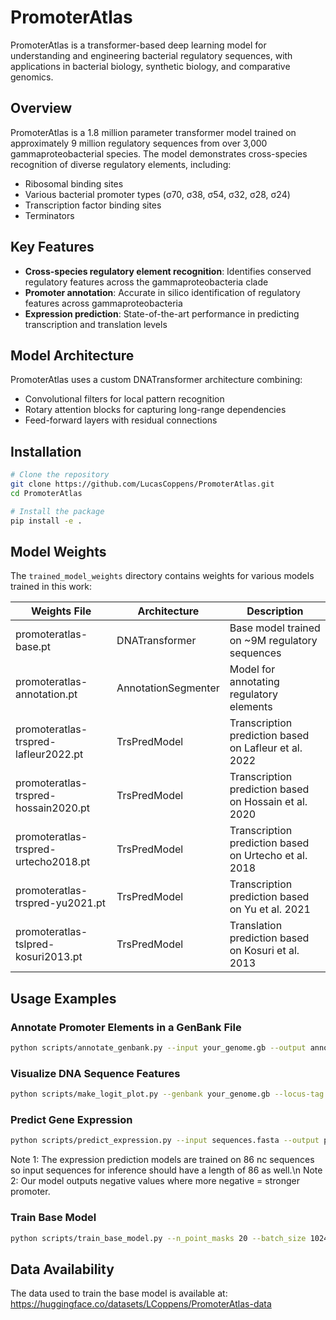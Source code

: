 # PromoterAtlas

PromoterAtlas is a transformer-based deep learning model for understanding and engineering bacterial regulatory sequences, with applications in bacterial biology, synthetic biology, and comparative genomics.

## Overview

PromoterAtlas is a 1.8 million parameter transformer model trained on approximately 9 million regulatory sequences from over 3,000 gammaproteobacterial species. The model demonstrates cross-species recognition of diverse regulatory elements, including:

- Ribosomal binding sites
- Various bacterial promoter types (σ70, σ38, σ54, σ32, σ28, σ24)
- Transcription factor binding sites
- Terminators

## Key Features

- **Cross-species regulatory element recognition**: Identifies conserved regulatory features across the gammaproteobacteria clade
- **Promoter annotation**: Accurate in silico identification of regulatory features across gammaproteobacteria
- **Expression prediction**: State-of-the-art performance in predicting transcription and translation levels

## Model Architecture

PromoterAtlas uses a custom DNATransformer architecture combining:
- Convolutional filters for local pattern recognition
- Rotary attention blocks for capturing long-range dependencies
- Feed-forward layers with residual connections

## Installation

```bash
# Clone the repository
git clone https://github.com/LucasCoppens/PromoterAtlas.git
cd PromoterAtlas

# Install the package
pip install -e .
```

## Model Weights

The `trained_model_weights` directory contains weights for various models trained in this work:

| Weights File | Architecture | Description |
| ------------ | ------------ | ----------- |
| promoteratlas-base.pt | DNATransformer | Base model trained on ~9M regulatory sequences |
| promoteratlas-annotation.pt | AnnotationSegmenter | Model for annotating regulatory elements |
| promoteratlas-trspred-lafleur2022.pt | TrsPredModel | Transcription prediction based on Lafleur et al. 2022 |
| promoteratlas-trspred-hossain2020.pt | TrsPredModel | Transcription prediction based on Hossain et al. 2020 |
| promoteratlas-trspred-urtecho2018.pt | TrsPredModel | Transcription prediction based on Urtecho et al. 2018 |
| promoteratlas-trspred-yu2021.pt | TrsPredModel | Transcription prediction based on Yu et al. 2021 |
| promoteratlas-tslpred-kosuri2013.pt | TrsPredModel | Translation prediction based on Kosuri et al. 2013 |

## Usage Examples

### Annotate Promoter Elements in a GenBank File

```bash
python scripts/annotate_genbank.py --input your_genome.gb --output annotated_genome.gb
```

### Visualize DNA Sequence Features

```bash
python scripts/make_logit_plot.py --genbank your_genome.gb --locus-tag your_gene_tag --output gene_plot.png
```

### Predict Gene Expression

```bash
python scripts/predict_expression.py --input sequences.fasta --output predictions.csv --model-path trained_model_weights/promoteratlas-trspred-lafleur2022.pt
```

Note 1: The expression prediction models are trained on 86 nc sequences so input sequences for inference should have a length of 86 as well.\n
Note 2: Our model outputs negative values where more negative = stronger promoter. 

### Train Base Model

```bash
python scripts/train_base_model.py --n_point_masks 20 --batch_size 1024 --data_path data/processed/sequence_dataset.h5
```

## Data Availability

The data used to train the base model is available at:
https://huggingface.co/datasets/LCoppens/PromoterAtlas-data

